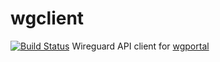 # wgclient
[![Build Status](https://travis-ci.com/4nx/wgclient.svg?branch=master)](https://travis-ci.com/4nx/wgclient) 
Wireguard API client for [wgportal](https://github.com/trayla/entrypoint)
